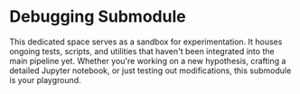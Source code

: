 # Debugging Submodule

This dedicated space serves as a sandbox for experimentation. It houses ongoing tests, scripts, and utilities that haven't been integrated into the main pipeline yet. Whether you're working on a new hypothesis, crafting a detailed Jupyter notebook, or just testing out modifications, this submodule is your playground.
